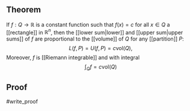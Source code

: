 ## Theorem
If $f:Q\to\mathbb R$ is a constant function such that $f(x) = c$ for all $x \in Q$ a [[rectangle]] in $\mathbb R^n$, then the [[lower sum|lower]] and [[upper sum|upper sums]] of $f$ are proportional to the [[volume]] of $Q$ for any [[partition]] $P$: $$L(f,P) = U(f,P) = c\text{vol}(Q),$$ Moreover, $f$ is [[Riemann integrable]] and with integral $$\int_Q f = c\text{vol}(Q)$$
## Proof
#write_proof 